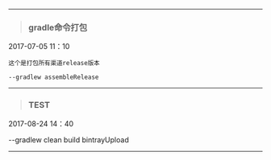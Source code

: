 ------

>### gradle命令打包 ###

2017-07-05 11：10

    这个是打包所有渠道release版本

    --gradlew assembleRelease

-------

>### TEST ###

2017-08-24 14：40

--gradlew clean build bintrayUpload

------